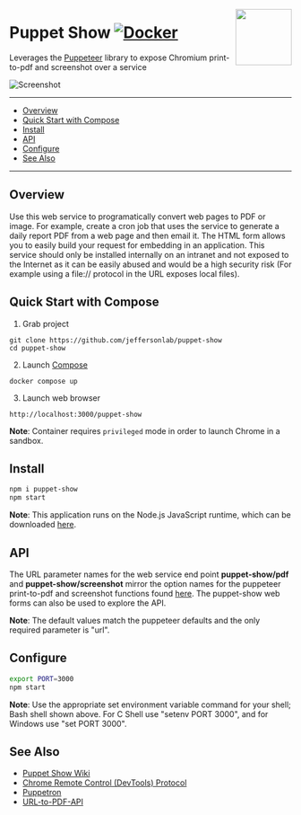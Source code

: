 <p>
<a href="#"><img align="right" width="100" height="100" src="https://raw.githubusercontent.com/slominskir/puppet-show/main/public/images/logo64x64.png"/></a>     
</p>

# Puppet Show [![Docker](https://img.shields.io/docker/v/jeffersonlab/puppet-show?sort=semver&label=DockerHub)](https://hub.docker.com/r/jeffersonlab/puppet-show)
Leverages the [Puppeteer](https://github.com/GoogleChrome/puppeteer) library to expose Chromium print-to-pdf and screenshot over a service

![Screenshot](https://cdn.rawgit.com/jeffersonlab/puppet-show/master/Screenshot.png)

---
- [Overview](https://github.com/jeffersonlab/puppet-show#overview)
- [Quick Start with Compose](https://github.com/jeffersonlab/puppet-show#quick-start-with-compose)
- [Install](https://github.com/jeffersonlab/puppet-show#install)
- [API](https://github.com/jeffersonlab/puppet-show#api) 
- [Configure](https://github.com/jeffersonlab/puppet-show#configure)
- [See Also](https://github.com/jeffersonlab/puppet-showi#see-also)
---

## Overview
Use this web service to programatically convert web pages to PDF or image.  For example, create a cron job that uses the service to generate a daily report PDF from a web page and then email it.  The HTML form allows you to easily build your request for embedding in an application.  This service should only be installed internally on an intranet and not exposed to the Internet as it can be easily abused and would be a high security risk (For example using a file:// protocol in the URL exposes local files).

## Quick Start with Compose
1. Grab project
```
git clone https://github.com/jeffersonlab/puppet-show
cd puppet-show
```
2. Launch [Compose](https://github.com/docker/compose)
```
docker compose up
```
3. Launch web browser
```
http://localhost:3000/puppet-show
```
**Note**: Container requires `privileged` mode in order to launch Chrome in a sandbox.

## Install
```bash
npm i puppet-show
npm start
```
**Note**: This application runs on the Node.js JavaScript runtime, which can be downloaded [here](https://nodejs.org/en/download/).

## API
The URL parameter names for the web service end point __puppet-show/pdf__ and __puppet-show/screenshot__ mirror the option names for the puppeteer print-to-pdf and screenshot functions found [here](https://pptr.dev/api).  The puppet-show web forms can also be used to explore the API.

**Note**: The default values match the puppeteer defaults and the only required parameter is "url".

## Configure
```bash
export PORT=3000
npm start
```
**Note**: Use the appropriate set environment variable command for your shell; Bash shell shown above.  For C Shell use "setenv PORT 3000", and for Windows use "set PORT 3000".


## See Also
   - [Puppet Show Wiki](https://github.com/jeffersonlab/puppet-show/wiki)
   - [Chrome Remote Control (DevTools) Protocol](https://chromedevtools.github.io/devtools-protocol/tot/Page#method-printToPDF)
   - [Puppetron](https://github.com/cheeaun/puppetron)
   - [URL-to-PDF-API](https://github.com/alvarcarto/url-to-pdf-api)
